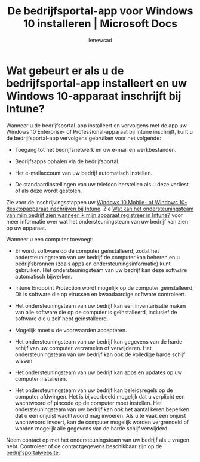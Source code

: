 ﻿---
title: De bedrijfsportal-app voor Windows 10 installeren | Microsoft Docs
description: ''
keywords: ''
author: lenewsad
ms.author: lanewsad
manager: dougeby
ms.date: 01/23/2017
ms.topic: article
ms.prod: ''
ms.service: microsoft-intune
ms.technology: ''
ms.assetid: 0dc35efe-4fd4-4d4a-8569-d649ea704fea
searchScope:
- User help
ROBOTS: ''
ms.reviewer: priyar
ms.suite: ems
ms.custom: intune-enduser
ms.openlocfilehash: a268602833d9164d33a8d86c1b4c6d4485e2abe8
ms.sourcegitcommit: 5eba4bad151be32346aedc7cbb0333d71934f8cf
ms.translationtype: HT
ms.contentlocale: nl-NL
ms.lasthandoff: 04/16/2018
---
# <a name="what-happens-if-you-install-the-company-portal-app-and-enroll-your-windows-10-device-in-intune"></a>Wat gebeurt er als u de bedrijfsportal-app installeert en uw Windows 10-apparaat inschrijft bij Intune?

Wanneer u de bedrijfsportal-app installeert en vervolgens met de app uw Windows 10 Enterprise- of Professional-apparaat bij Intune inschrijft, kunt u de bedrijfsportal-app vervolgens gebruiken voor het volgende:

-   Toegang tot het bedrijfsnetwerk en uw e-mail en werkbestanden.

-   Bedrijfsapps ophalen via de bedrijfsportal.

-   Het e-mailaccount van uw bedrijf automatisch instellen.

-   De standaardinstellingen van uw telefoon herstellen als u deze verliest of als deze wordt gestolen.

Zie voor de inschrijvingsstappen uw [Windows 10 Mobile- of Windows 10-desktopapparaat inschrijven bij Intune](enroll-your-w10-phone-or-w10-pc-windows.md). Zie [Wat kan het ondersteuningsteam van mijn bedrijf zien wanneer ik mijn apparaat registreer in Intune?](what-info-can-your-company-see-when-you-enroll-your-device-in-intune.md) voor meer informatie over wat het ondersteuningsteam van uw bedrijf kan zien op uw apparaat.

Wanneer u een computer toevoegt:

-   Er wordt software op de computer geïnstalleerd, zodat het ondersteuningsteam van uw bedrijf de computer kan beheren en u bedrijfsbronnen (zoals apps en ondersteuningsinformatie) kunt gebruiken. Het ondersteuningsteam van uw bedrijf kan deze software automatisch bijwerken.

-   Intune Endpoint Protection wordt mogelijk op de computer geïnstalleerd. Dit is software die op virussen en kwaadaardige software controleert.

-   Het ondersteuningsteam van uw bedrijf kan een inventarisatie maken van alle software die op de computer is geïnstalleerd, inclusief de software die u zelf hebt geïnstalleerd.

-   Mogelijk moet u de voorwaarden accepteren.

-   Het ondersteuningsteam van uw bedrijf kan gegevens van de harde schijf van uw computer verzamelen of verwijderen. Het ondersteuningsteam van uw bedrijf kan ook de volledige harde schijf wissen.

-   Het ondersteuningsteam van uw bedrijf kan apps en updates op uw computer installeren.

-   Het ondersteuningsteam van uw bedrijf kan beleidsregels op de computer afdwingen. Het is bijvoorbeeld mogelijk dat u verplicht een wachtwoord of pincode op de computer moet instellen. Het ondersteuningsteam van uw bedrijf kan ook het aantal keren beperken dat u een onjuist wachtwoord mag invoeren. Als u te vaak een onjuist wachtwoord invoert, kan de computer mogelijk worden vergrendeld of worden mogelijk alle gegevens van de harde schijf verwijderd.

Neem contact op met het ondersteuningsteam van uw bedrijf als u vragen hebt. Controleer of de contactgegevens beschikbaar zijn op de [bedrijfsportalwebsite](https://portal.manage.microsoft.com#HelpDeskDialog).
